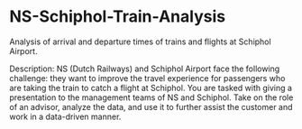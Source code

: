 # NS-Schiphol-Train-Analysis
Analysis of arrival and departure times of trains and flights at Schiphol Airport.

Description:
NS (Dutch Railways) and Schiphol Airport face the following challenge: they want to improve the travel experience for passengers who are taking the train to catch a flight at Schiphol.
You are tasked with giving a presentation to the management teams of NS and Schiphol. Take on the role of an advisor, analyze the data, and use it to further assist the customer and work in a data-driven manner.
